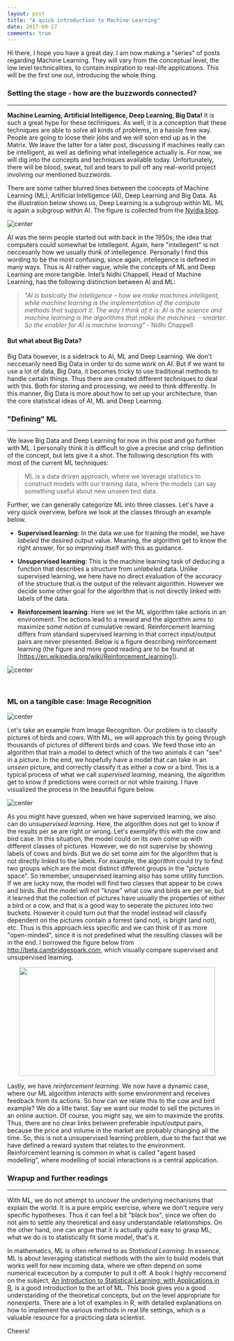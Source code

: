 ```yaml
---
layout: post
title: "A quick introduction to Machine Learning"
date: 2017-09-27
comments: true
---
```


Hi there, I hope you have a great day. I am now making a "series" of posts regarding Machine Learning. They will vary from the conceptual level, the low level technicalities, to contain inspiration to real-life applications. This will be the first one out, introducing the whole thing.


### Setting the stage - how are the buzzwords connected?
___

**Machine Learning, Artificial Intelligence, Deep Learning, Big Data!** It is such a great hype for these techniques. As well, it is a conception that these techniques are able to solve all kinds of problems, in a hassle free way. People are going to loose their jobs and we will soon end up as in the Matrix. We leave the latter for a later post, discussing if machines really can be intelligent, as well as defining what intellegence actually is. For now, we will dig into the concepts and techniques available today. Unfortunately, there will be blood, sweat, toil and tears to pull off any real-world project involving our mentioned buzzwords. 

There are some rather blurred lines between the concepts of Machine Learning (ML), Artificial Intelligence (AI), Deep Learning and Big Data. As the illustration below shows us, Deep Learning is a subgroup within ML. ML is again a subgroup within AI. The figure is collected from the [Nvidia blog](https://blogs.nvidia.com/blog/2016/07/29/whats-difference-artificial-intelligence-machine-learning-deep-learning-ai/). 

![center](/figs/2017-08-23-intro-ML/Deep_Learning_Icons_R5_PNG.png)


AI was the term people started out with back in the 1950s; the idea that computers could somewhat be intellegent. Again, here "intellegent" is not neccesarily how we usually think of intellegence. Personally I find this wording to be the most confusing, since again, intellegence is defined in many ways. Thus is AI rather vague, while the concepts of ML and Deep Learning are more tangible. Intel’s Nidhi Chappell, Head of Machine Learning, has the following distinction between AI and ML:

> *"AI is basically the intelligence – how we make machines intelligent, while machine learning is the implementation of the compute methods that support it. The way I think of it is: AI is the science and machine learning is the algorithms that make the machines ⋅⋅⋅smarter. So the enabler for AI is machine learning"* - Nidhi Chappell


#### **But what about Big Data?**
Big Data however, is a sidetrack to AI, ML and Deep Learning. We don't neccesarily need Big Data in order to do some work on AI. But if we want to use a lot of data, Big Data, it becomes tricky to use traditional methods to handle certain things. Thus there are created different techniques to deal with this. Both for storing and processing, we need to think differently. In this manner, Big Data is more about how to set up your architecture, than the core statistical ideas of AI, ML and Deep Learning. 



### "Defining" ML
___

We leave Big Data and Deep Learning for now in this post and go further with ML. I personally think it is difficult to give a precise and crisp definition of the concept, but lets give it a shot. The following description fits with most of the current ML techniques:
 
> ML is a data driven approach, where we leverage statistics to construct models with our training data, where the models can say something useful about new unseen test data.

Further, we can generally categorize ML into three classes. Let's have a very quick overview, before we look at the classes through an example below.

* **Supervised learning**: In the data we use for training the model, we have *labeled* the desired output value. Meaning, the algorithm get to know the right answer, for so improving itself with this as guidance. 

* **Unsupervised learning**: This is the machine learning task of deducing a function that describes a structure from *unlabeled* data. Unlike supervised learning, we here have no direct evaluation of the accuracy of the structure that is the output of the relevant algorithm. However we decide some other goal for the algorithm that is not directly linked with labels of the data. 

* **Reinforcement learning**: Here we let the ML algorithm take actions in an environment. The actions lead to a reward and the algorithm aims to maximize some notion of cumulative reward. Reinforcement learning differs from standard supervised learning in that correct input/output pairs are never presented. Below is a figure describing reinforcement learning (the figure and more good reading are to be found at [https://en.wikipedia.org/wiki/Reinforcement_learning]).

![center](/figs/2017-08-23-intro-ML/Reinforcement_learning_diagram.png)







&nbsp;
&nbsp;
### ML on a tangible case: Image Recognition 

![center](/figs/2017-08-23-intro-ML/cow_bird.png)

Let's take an example from Image Recognition. Our problem is to classify pictures of birds and cows. With ML, we will approach this by going through thousands of pictures of different birds and cows. We feed those into an algorithm that train a model to detect which of the two animals it can "see" in a picture. In the end, we hopefully have a model that can take in an *unseen* picture, and correctly classify it as either a cow or a bird. This is a typical process of what we call *supervised learning*, meaning, the algorithm get to know if predictions were correct or not while training. I have visualized the process in the beautiful figure below.

![center](/figs/2017-08-23-intro-ML/image_recognition.jpg)


As you might have guessed, when we have supervised learning, we also can do *unsupervised learning*. Here, the algorithm does not get to know if the results per se are right or wrong. Let's exemplify this with the cow and bird case. In this situation, the model could on its own come up with different classes of pictures. However, we do not supervise by showing labels of cows and birds. But we do set some aim for the algorithm that is not directly linked to the labels. For example, the algorithm could try to find two groups which are the most distinct different groups in the "picture space". So remember, unsupervised learning also has some utility function. If we are lucky now, the model will find two classes that appear to be cows and birds. But the model will not "know" what cow and birds are per se, but it learned that the collection of pictures have usually the properties of either a bird or a cow, and that is a good way to seperate the pictures into two buckets. However it could turn out that the model instead will classify dependent on the pictures contain a forrest (and not), is bright (and not), etc. Thus is this approach less specific and we can think of it as more "open-minded", since it is not predefined what the resulting classes will be in the end. I borrowed the figure below from http://beta.cambridgespark.com, which visually compare supervised and unsupervised learning.


<p align="center">
  <img width="450" height="250" src="/figs/2017-08-23-intro-ML/mod1_SuperUnsuper.png">
</p>


Lastly, we have *reinforcement learning*. We now have a dynamic case, where our ML algorithm *interacts* with some environment and receives feedback from its actions. So how can we relate this to the cow and bird example? We do a litte twist. Say we want our model to sell the pictures in an online auction. Of course, you might say, we aim to maximize the profits. Thus, there are no clear links between preferable input/output pairs, because the price and volume in the market are probably changing all the time. So, this is not a unsupervised learning problem, due to the fact that we have defined a reward system that relates to the environment. Reinforcement learning is common in what is called "agent based modelling", where modelling of social interactions is a central application.


### Wrapup and further readings
___

With ML, we do not attempt to uncover the underlying mechanisms that explain the world. It is a pure empiric exercise, where we don't require very specific hypotheses. Thus it can feel a bit "black box", since we often do not aim to settle any theoretical and easy understandable relationships. On the other hand, one can argue that it is actually quite easy to grasp ML; what we do is to statistically fit some model, that's it. 

In mathematics, ML is often referred to as *Statistical Learning*. In essence, ML is about leveraging statistical methods with the aim to build models that works well for new incoming data, where we often depend on some numerical excecution by a computer to pull it off. A book I highly reccomend on the subject, [An Introduction to Statistical Learning: with Applications in R](http://www-bcf.usc.edu/~gareth/ISL/), is a good introduction to the art of ML. This book gives you a good understanding of the theoretical concepts, but on the level appropriate for nonexperts. There are a lot of examples in R, with detailed explanations on how to implement the various methods in real life settings, which is a valuable resource for a practicing data scientist.

Cheers!
